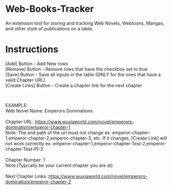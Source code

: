 # Web-Books-Tracker
An extension tool for storing and tracking Web Novels, Webtoons, Mangas, and other style of publications on a table.

# Instructions
[Add] Button - Add New rows <br />
[Remove] Button - Remove rows that have the checkbox set to true <br />
[Save] Button - Save all inputs in the table (ONLY for the ones that have a valid Chapter URL) <br />
[Create Links] Button - Create a chapter link for the next chapter <br />

<br />

EXAMPLE: <br />
Web Novel Name: Emperors Dominations <br /><br />
Chapter URL: https://www.wuxiaworld.com/novel/emperors-domination/emperor-chapter-1  <br />
Note: The end path of the url must not change ex: emperor-chapter-1,emperor-chapter-2,emperor-chapter-3, etc. If it changes, [Create Link] will not work correctly ex: emperor-chapter-1,emperor-chapter-Test-2,emperor-chapter-Test-PI-3 <br /><br />
Chapter Number: 1 <br />
Note:(Typically be your current chapter you are at) <br /><br />
Next Chapter Links: https://www.wuxiaworld.com/novel/emperors-domination/emperor-chapter-2 <br />
